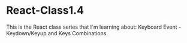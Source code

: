 # React-Class1.4
This is the React class series that I´m learning about: Keyboard Event - Keydown/Keyup and Keys Combinations.
